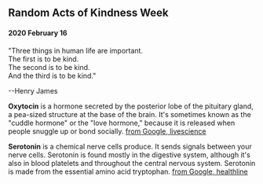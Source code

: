 ## Random Acts of Kindness Week

#### 2020 February 16

"Three things in human life are important.  
The first is to be kind.  
The second is to be kind.  
And the third is to be kind."

--Henry James

**Oxytocin** is a hormone secreted by the posterior lobe of the pituitary gland, a pea-sized structure at the base of the brain. It's sometimes known as the "cuddle hormone" or the "love hormone," because it is released when people snuggle up or bond socially. [from Google, livescience](https://www.livescience.com/42198-what-is-oxytocin.html)

**Serotonin** is a chemical nerve cells produce. It sends signals between your nerve cells. Serotonin is found mostly in the digestive system, although it's also in blood platelets and throughout the central nervous system. Serotonin is made from the essential amino acid tryptophan. [from Google, healthline](https://www.healthline.com/health/mental-health/serotonin)
